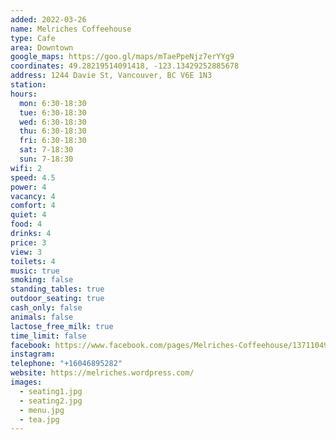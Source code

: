 ```yaml
---
added: 2022-03-26
name: Melriches Coffeehouse
type: Cafe
area: Downtown
google_maps: https://goo.gl/maps/mTaePpeNjz7erYYg9
coordinates: 49.28219514091418, -123.13429252885678
address: 1244 Davie St, Vancouver, BC V6E 1N3
station: 
hours:
  mon: 6:30-18:30
  tue: 6:30-18:30
  wed: 6:30-18:30
  thu: 6:30-18:30
  fri: 6:30-18:30
  sat: 7-18:30
  sun: 7-18:30
wifi: 2
speed: 4.5
power: 4
vacancy: 4
comfort: 4
quiet: 4
food: 4
drinks: 4
price: 3
view: 3
toilets: 4
music: true
smoking: false
standing_tables: true
outdoor_seating: true
cash_only: false
animals: false
lactose_free_milk: true
time_limit: false
facebook: https://www.facebook.com/pages/Melriches-Coffeehouse/137110499634957
instagram: 
telephone: "+16046895282"
website: https://melriches.wordpress.com/
images:
  - seating1.jpg
  - seating2.jpg
  - menu.jpg
  - tea.jpg
---
```

